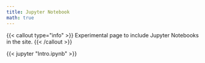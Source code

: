 ```yaml
---
title: Jupyter Notebook
math: true
---
```


{{< callout type="info" >}}
  Experimental page to include Jupyter Notebooks in the site.
{{< /callout >}}

{{< jupyter "Intro.ipynb" >}}
